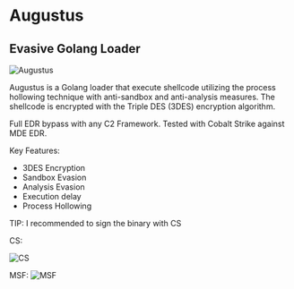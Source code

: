 # Augustus
## Evasive Golang Loader



![Augustus](https://github.com/TunnelGRE/Augustus/assets/130594453/966b2764-5d3d-4afb-9dd8-efe96476dced)



Augustus is a Golang loader that execute shellcode utilizing the process hollowing technique with anti-sandbox and anti-analysis measures. 
The shellcode is encrypted with the Triple DES (3DES) encryption algorithm.

Full EDR bypass with any C2 Framework. Tested with Cobalt Strike against MDE EDR.


Key Features:
- 3DES Encryption
- Sandbox Evasion
- Analysis Evasion
- Execution delay
- Process Hollowing


TIP: I recommended to sign the binary with CS

CS:

![CS](https://github.com/TunnelGRE/Augustus/assets/130594453/1bd70e4d-2487-4526-bad0-7d764a395484)





MSF:
![MSF](https://github.com/TunnelGRE/Augustus/assets/130594453/8d3b24bb-224c-4efb-bcc5-819eae7beb6a)



